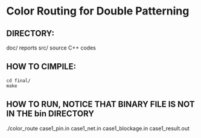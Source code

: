 # Color Routing for Double Patterning

## DIRECTORY:
  doc/		reports
  src/ 		source C++ codes
  
## HOW TO CIMPILE:

	cd final/
	make
	
## HOW TO RUN, NOTICE THAT BINARY FILE IS NOT IN THE bin DIRECTORY

  ./color_route case1_pin.in case1_net.in case1_blockage.in case1_result.out
